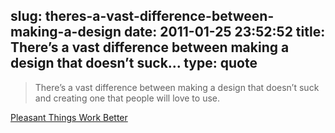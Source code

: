slug: theres-a-vast-difference-between-making-a-design
date: 2011-01-25 23:52:52
title: There’s a vast difference between making a design that doesn’t suck...
type: quote
---

> There’s a vast difference between making a design that doesn’t suck and creating one that people will love to use.

[Pleasant Things Work Better](http://uxmag.com/design/pleasant-things-work-better)
